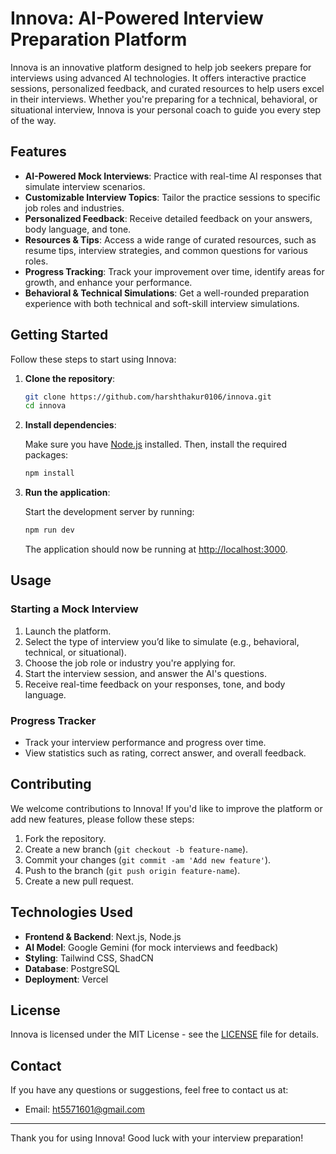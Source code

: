 # Innova: AI-Powered Interview Preparation Platform

Innova is an innovative platform designed to help job seekers prepare for interviews using advanced AI technologies. It offers interactive practice sessions, personalized feedback, and curated resources to help users excel in their interviews. Whether you're preparing for a technical, behavioral, or situational interview, Innova is your personal coach to guide you every step of the way.

## Features

- **AI-Powered Mock Interviews**: Practice with real-time AI responses that simulate interview scenarios.
- **Customizable Interview Topics**: Tailor the practice sessions to specific job roles and industries.
- **Personalized Feedback**: Receive detailed feedback on your answers, body language, and tone.
- **Resources & Tips**: Access a wide range of curated resources, such as resume tips, interview strategies, and common questions for various roles.
- **Progress Tracking**: Track your improvement over time, identify areas for growth, and enhance your performance.
- **Behavioral & Technical Simulations**: Get a well-rounded preparation experience with both technical and soft-skill interview simulations.

## Getting Started

Follow these steps to start using Innova:

1. **Clone the repository**:

    ```bash
    git clone https://github.com/harshthakur0106/innova.git
    cd innova
    ```

2. **Install dependencies**:

    Make sure you have [Node.js](https://nodejs.org/) installed. Then, install the required packages:

    ```bash
    npm install
    ```

3. **Run the application**:

    Start the development server by running:

    ```bash
    npm run dev
    ```

    The application should now be running at [http://localhost:3000](http://localhost:3000).

## Usage

### Starting a Mock Interview

1. Launch the platform.
2. Select the type of interview you’d like to simulate (e.g., behavioral, technical, or situational).
3. Choose the job role or industry you're applying for.
4. Start the interview session, and answer the AI's questions.
5. Receive real-time feedback on your responses, tone, and body language.

### Progress Tracker

- Track your interview performance and progress over time.
- View statistics such as rating, correct answer, and overall feedback.

## Contributing

We welcome contributions to Innova! If you'd like to improve the platform or add new features, please follow these steps:

1. Fork the repository.
2. Create a new branch (`git checkout -b feature-name`).
3. Commit your changes (`git commit -am 'Add new feature'`).
4. Push to the branch (`git push origin feature-name`).
5. Create a new pull request.

## Technologies Used

- **Frontend & Backend**: Next.js, Node.js
- **AI Model**: Google Gemini (for mock interviews and feedback)
- **Styling**: Tailwind CSS, ShadCN 
- **Database**: PostgreSQL
- **Deployment**: Vercel

## License

Innova is licensed under the MIT License - see the [LICENSE](LICENSE) file for details.

## Contact

If you have any questions or suggestions, feel free to contact us at:

- Email: ht5571601@gmail.com

---

Thank you for using Innova! Good luck with your interview preparation!
